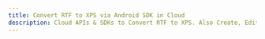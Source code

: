 ---title: Convert RTF to XPS via Android SDK in Clouddescription: Cloud APIs & SDKs to Convert RTF to XPS. Also Create, Edit & Render Microsoft Word & OpenOffice documents in the Cloud.---